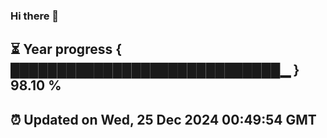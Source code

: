 ### Hi there 👋
⏳ Year progress { █████████████████████████████▁ } 98.10 %
---
⏰ Updated on Wed, 25 Dec 2024 00:49:54 GMT
---
